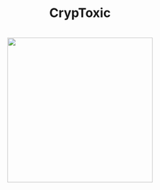 <h1 align="center">
CrypToxic
<h1 align="center">
<p align="center"> 
<kbd>
<img src="https://cdn.discordapp.com/attachments/1066174115490312222/1087035215660200066/poison.png" width="328"></img>
  </kbd>
